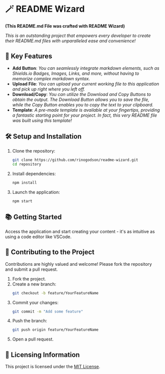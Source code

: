 # 🪄 README Wizard
**(This README.md File was crafted with README Wizard)**

*This is an outstanding project that empowers every developer to create their README.md files with unparalleled ease and convenience!*

## 🚀 Key Features
- **Add Button**: *You can seamlessly integrate markdown elements, such as Shields.io Badges, Images, Links, and more, without having to memorize complex markdown syntax.*
- **Upload File**: *You can upload your current working file to this application and pick up right where you left off.*
- **Download/Copy**: *You can utilize the Download and Copy Buttons to obtain the output. The Download Button allows you to save the file, while the Copy Button enables you to copy the text to your clipboard.*
- **Template**: *A pre-made template is available at your fingertips, providing a fantastic starting point for your project. In fact, this very README file was built using this template!*

## 🛠️ Setup and Installation  
1. Clone the repository:  
   ```bash
   git clone https://github.com/rinogodson/readme-wizard.git
   cd repository
   ```
2. Install dependencies:  
   ```bash
   npm install
   ```
3. Launch the application:  
   ```bash
   npm start
   ```

## 📚 Getting Started  
Access the application and start creating your content - it's as intuitive as using a code editor like VSCode.

## 🤝 Contributing to the Project  
Contributions are highly valued and welcome! Please fork the repository and submit a pull request.  

1. Fork the project.  
2. Create a new branch:  
   ```bash
   git checkout -b feature/YourFeatureName
   ```
3. Commit your changes:  
   ```bash
   git commit -m "Add some feature"
   ```
4. Push the branch:  
   ```bash
   git push origin feature/YourFeatureName
   ```
5. Open a pull request.

## 📄 Licensing Information  
This project is licensed under the [MIT License](LICENSE).